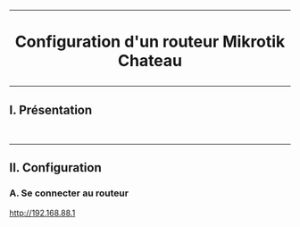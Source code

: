 ------------------------------------------------------------------------------------------------------------------------------------------------------------------------------
# <p align='center'> Configuration d'un routeur Mikrotik Chateau </p>

------------------------------------------------------------------------------------------------------------------------------------------------------------------------------
## I. Présentation

<br />

------------------------------------------------------------------------------------------------------------------------------------------------------------------------------
## II. Configuration
### A. Se connecter au routeur
http://192.168.88.1

